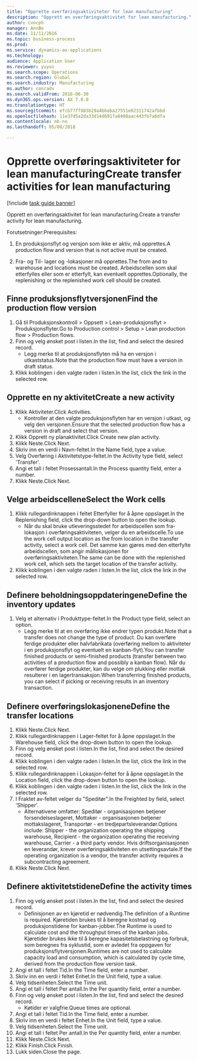 ```yaml
--- 
title: "Opprette overføringsaktiviteter for lean manufacturing"
description: "Opprett en overføringsaktivitet for lean manufacturing."
author: cvocph
manager: AnnBe
ms.date: 11/11/2016
ms.topic: business-process
ms.prod: 
ms.service: dynamics-ax-applications
ms.technology: 
audience: Application User
ms.reviewer: yuyus
ms.search.scope: Operations
ms.search.region: Global
ms.search.industry: Manufacturing
ms.author: conradv
ms.search.validFrom: 2016-06-30
ms.dyn365.ops.version: AX 7.0.0
ms.translationtype: HT
ms.sourcegitcommit: efcb77ff883b29a4bbaba27551e02311742afbbd
ms.openlocfilehash: 11e37d5a2da33d14d691fa8408aac443fb7a6dfa
ms.contentlocale: nb-no
ms.lasthandoff: 05/08/2018

---
```

# <a name="create-transfer-activities-for-lean-manufacturing"></a><span data-ttu-id="a43c0-103">Opprette overføringsaktiviteter for lean manufacturing</span><span class="sxs-lookup"><span data-stu-id="a43c0-103">Create transfer activities for lean manufacturing</span></span>

[!include [task guide banner](../../includes/task-guide-banner.md)]

<span data-ttu-id="a43c0-104">Opprett en overføringsaktivitet for lean manufacturing.</span><span class="sxs-lookup"><span data-stu-id="a43c0-104">Create a transfer activity for lean manufacturing.</span></span> 

<span data-ttu-id="a43c0-105">Forutsetninger:</span><span class="sxs-lookup"><span data-stu-id="a43c0-105">Prerequisites:</span></span> 

1. <span data-ttu-id="a43c0-106">En produksjonsflyt og versjon som ikke er aktiv, må opprettes.</span><span class="sxs-lookup"><span data-stu-id="a43c0-106">A production flow and version that is not active must be created.</span></span>

2. <span data-ttu-id="a43c0-107">Fra- og Til- lager og -lokasjoner må opprettes.</span><span class="sxs-lookup"><span data-stu-id="a43c0-107">The from and to warehouse and locations must be created.</span></span> <span data-ttu-id="a43c0-108">Arbeidscellen som skal etterfylles eller som er etterfylt, kan eventuelt opprettes.</span><span class="sxs-lookup"><span data-stu-id="a43c0-108">Optionally, the replenishing or the replenished work cell should be created.</span></span>


## <a name="find-the-production-flow-version"></a><span data-ttu-id="a43c0-109">Finne produksjonsflytversjonen</span><span class="sxs-lookup"><span data-stu-id="a43c0-109">Find the production flow version</span></span>
1. <span data-ttu-id="a43c0-110">Gå til Produksjonskontroll > Oppsett > Lean-produksjonsflyt > Produksjonsflyter.</span><span class="sxs-lookup"><span data-stu-id="a43c0-110">Go to Production control > Setup > Lean production flow > Production flows.</span></span>
2. <span data-ttu-id="a43c0-111">Finn og velg ønsket post i listen.</span><span class="sxs-lookup"><span data-stu-id="a43c0-111">In the list, find and select the desired record.</span></span>
    * <span data-ttu-id="a43c0-112">Legg merke til at produksjonsflyten må ha en versjon i utkaststatus.</span><span class="sxs-lookup"><span data-stu-id="a43c0-112">Note that the production flow must have a version in draft status.</span></span>  
3. <span data-ttu-id="a43c0-113">Klikk koblingen i den valgte raden i listen.</span><span class="sxs-lookup"><span data-stu-id="a43c0-113">In the list, click the link in the selected row.</span></span>

## <a name="create-a-new-activity"></a><span data-ttu-id="a43c0-114">Opprette en ny aktivitet</span><span class="sxs-lookup"><span data-stu-id="a43c0-114">Create a new activity</span></span>
1. <span data-ttu-id="a43c0-115">Klikk Aktiviteter.</span><span class="sxs-lookup"><span data-stu-id="a43c0-115">Click Activities.</span></span>
    * <span data-ttu-id="a43c0-116">Kontroller at den valgte produksjonsflyten har en versjon i utkast, og velg den versjonen.</span><span class="sxs-lookup"><span data-stu-id="a43c0-116">Ensure that the selected production flow has a version in draft and select that version.</span></span>  
2. <span data-ttu-id="a43c0-117">Klikk Opprett ny planaktivitet.</span><span class="sxs-lookup"><span data-stu-id="a43c0-117">Click Create new plan activity.</span></span>
3. <span data-ttu-id="a43c0-118">Klikk Neste.</span><span class="sxs-lookup"><span data-stu-id="a43c0-118">Click Next.</span></span>
4. <span data-ttu-id="a43c0-119">Skriv inn en verdi i Navn-feltet.</span><span class="sxs-lookup"><span data-stu-id="a43c0-119">In the Name field, type a value.</span></span>
5. <span data-ttu-id="a43c0-120">Velg Overføring i Aktivitetstype-feltet.</span><span class="sxs-lookup"><span data-stu-id="a43c0-120">In the Activity type field, select 'Transfer'.</span></span>
6. <span data-ttu-id="a43c0-121">Angi et tall i feltet Prosessantall.</span><span class="sxs-lookup"><span data-stu-id="a43c0-121">In the Process quantity field, enter a number.</span></span>
7. <span data-ttu-id="a43c0-122">Klikk Neste.</span><span class="sxs-lookup"><span data-stu-id="a43c0-122">Click Next.</span></span>

## <a name="select-the-work-cells"></a><span data-ttu-id="a43c0-123">Velge arbeidscellene</span><span class="sxs-lookup"><span data-stu-id="a43c0-123">Select the Work cells</span></span>
1. <span data-ttu-id="a43c0-124">Klikk rullegardinknappen i feltet Etterfyller for å åpne oppslaget.</span><span class="sxs-lookup"><span data-stu-id="a43c0-124">In the Replenishing field, click the drop-down button to open the lookup.</span></span>
    * <span data-ttu-id="a43c0-125">Når du skal bruke utleveringsstedet for arbeidscellen som fra-lokasjon i overføringsaktiviteten, velger du en arbeidscelle.</span><span class="sxs-lookup"><span data-stu-id="a43c0-125">To use the work cell output location as the from location in the transfer activity, select a work cell.</span></span> <span data-ttu-id="a43c0-126">Det samme kan gjøres med den etterfylte arbeidscellen, som angir mållokasjonen for overføringsaktiviteten.</span><span class="sxs-lookup"><span data-stu-id="a43c0-126">The same can be done with the replenished work cell, which sets the target location of the transfer activity.</span></span>  
2. <span data-ttu-id="a43c0-127">Klikk koblingen i den valgte raden i listen.</span><span class="sxs-lookup"><span data-stu-id="a43c0-127">In the list, click the link in the selected row.</span></span>

## <a name="define-the-inventory-updates"></a><span data-ttu-id="a43c0-128">Definere beholdningsoppdateringene</span><span class="sxs-lookup"><span data-stu-id="a43c0-128">Define the inventory updates</span></span>
1. <span data-ttu-id="a43c0-129">Velg et alternativ i Produkttype-feltet.</span><span class="sxs-lookup"><span data-stu-id="a43c0-129">In the Product type field, select an option.</span></span>
    * <span data-ttu-id="a43c0-130">Legg merke til at en overføring ikke endrer typen produkt.</span><span class="sxs-lookup"><span data-stu-id="a43c0-130">Note that a transfer does not change the type of product.</span></span> <span data-ttu-id="a43c0-131">Du kan overføre ferdige produkter eller halvfabrikata (overføring mellom to aktiviteter i en produksjonsflyt og eventuelt en kanban-flyt).</span><span class="sxs-lookup"><span data-stu-id="a43c0-131">You can transfer finished products or semi-finished products (transfer between two activities of a production flow and possibly a kanban flow).</span></span>     <span data-ttu-id="a43c0-132">Når du overfører ferdige produkter, kan du velge om plukking eller mottak resulterer i en lagertransaksjon.</span><span class="sxs-lookup"><span data-stu-id="a43c0-132">When transferring finished products, you can select if picking or receiving results in an inventory transaction.</span></span>  

## <a name="define-the-transfer-locations"></a><span data-ttu-id="a43c0-133">Definere overføringslokasjonene</span><span class="sxs-lookup"><span data-stu-id="a43c0-133">Define the transfer locations</span></span>
1. <span data-ttu-id="a43c0-134">Klikk Neste.</span><span class="sxs-lookup"><span data-stu-id="a43c0-134">Click Next.</span></span>
2. <span data-ttu-id="a43c0-135">Klikk rullegardinknappen i Lager-feltet for å åpne oppslaget.</span><span class="sxs-lookup"><span data-stu-id="a43c0-135">In the Warehouse field, click the drop-down button to open the lookup.</span></span>
3. <span data-ttu-id="a43c0-136">Finn og velg ønsket post i listen.</span><span class="sxs-lookup"><span data-stu-id="a43c0-136">In the list, find and select the desired record.</span></span>
4. <span data-ttu-id="a43c0-137">Klikk koblingen i den valgte raden i listen.</span><span class="sxs-lookup"><span data-stu-id="a43c0-137">In the list, click the link in the selected row.</span></span>
5. <span data-ttu-id="a43c0-138">Klikk rullegardinknappen i Lokasjon-feltet for å åpne oppslaget.</span><span class="sxs-lookup"><span data-stu-id="a43c0-138">In the Location field, click the drop-down button to open the lookup.</span></span>
6. <span data-ttu-id="a43c0-139">Klikk koblingen i den valgte raden i listen.</span><span class="sxs-lookup"><span data-stu-id="a43c0-139">In the list, click the link in the selected row.</span></span>
7. <span data-ttu-id="a43c0-140">I Fraktet av-feltet velger du "Speditør".</span><span class="sxs-lookup"><span data-stu-id="a43c0-140">In the Freighted by field, select 'Shipper'.</span></span>
    * <span data-ttu-id="a43c0-141">Alternativene omfatter: Speditør - organisasjonen betjener forsendelseslageret, Mottaker - organisasjonen betjener mottakslageret, Transportør - en tredjepartsleverandør.</span><span class="sxs-lookup"><span data-stu-id="a43c0-141">Options include: Shipper - the organization operating the shipping warehouse, Recipient -  the organization operating the receiving warehouse, Carrier - a third party vendor.</span></span> <span data-ttu-id="a43c0-142">Hvis driftsorganisasjonen en leverandør, krever overføringsaktiviteten en utsettingsavtale.</span><span class="sxs-lookup"><span data-stu-id="a43c0-142">If the operating organization is a vendor, the transfer activity requires a subcontracting agreement.</span></span>  
8. <span data-ttu-id="a43c0-143">Klikk Neste.</span><span class="sxs-lookup"><span data-stu-id="a43c0-143">Click Next.</span></span>

## <a name="define-the-activity-times"></a><span data-ttu-id="a43c0-144">Definere aktivitetstidene</span><span class="sxs-lookup"><span data-stu-id="a43c0-144">Define the activity times</span></span>
1. <span data-ttu-id="a43c0-145">Finn og velg ønsket post i listen.</span><span class="sxs-lookup"><span data-stu-id="a43c0-145">In the list, find and select the desired record.</span></span>
    * <span data-ttu-id="a43c0-146">Definisjonen av en kjøretid er nødvendig.</span><span class="sxs-lookup"><span data-stu-id="a43c0-146">The definition of a Runtime is required.</span></span> <span data-ttu-id="a43c0-147">Kjøretiden brukes til å beregne kostnad og produksjonstidene for kanban-jobber.</span><span class="sxs-lookup"><span data-stu-id="a43c0-147">The Runtime is used to calculate cost and the throughput times of the kanban jobs.</span></span> <span data-ttu-id="a43c0-148">Kjøretider brukes ikke til å beregne kapasitetsbelastning og forbruk, som beregnes fra syklustid, som er avledet fra oppgaven for produksjonsflytversjonen.</span><span class="sxs-lookup"><span data-stu-id="a43c0-148">Runtimes are not used to calculate capacity load and consumption, which is calculated by cycle time, derived from the production flow version task.</span></span>  
2. <span data-ttu-id="a43c0-149">Angi et tall i feltet Tid.</span><span class="sxs-lookup"><span data-stu-id="a43c0-149">In the Time field, enter a number.</span></span>
3. <span data-ttu-id="a43c0-150">Skriv inn en verdi i feltet Enhet.</span><span class="sxs-lookup"><span data-stu-id="a43c0-150">In the Unit field, type a value.</span></span>
4. <span data-ttu-id="a43c0-151">Velg tidsenheten.</span><span class="sxs-lookup"><span data-stu-id="a43c0-151">Select the Time unit.</span></span>
5. <span data-ttu-id="a43c0-152">Angi et tall i feltet Per antall.</span><span class="sxs-lookup"><span data-stu-id="a43c0-152">In the Per quantity field, enter a number.</span></span>
6. <span data-ttu-id="a43c0-153">Finn og velg ønsket post i listen.</span><span class="sxs-lookup"><span data-stu-id="a43c0-153">In the list, find and select the desired record.</span></span>
    * <span data-ttu-id="a43c0-154">Køtider er valgfrie.</span><span class="sxs-lookup"><span data-stu-id="a43c0-154">Queue times are optional.</span></span>  
7. <span data-ttu-id="a43c0-155">Angi et tall i feltet Tid.</span><span class="sxs-lookup"><span data-stu-id="a43c0-155">In the Time field, enter a number.</span></span>
8. <span data-ttu-id="a43c0-156">Skriv inn en verdi i feltet Enhet.</span><span class="sxs-lookup"><span data-stu-id="a43c0-156">In the Unit field, type a value.</span></span>
9. <span data-ttu-id="a43c0-157">Velg tidsenheten.</span><span class="sxs-lookup"><span data-stu-id="a43c0-157">Select the Time unit.</span></span>
10. <span data-ttu-id="a43c0-158">Angi et tall i feltet Per antall.</span><span class="sxs-lookup"><span data-stu-id="a43c0-158">In the Per quantity field, enter a number.</span></span>
11. <span data-ttu-id="a43c0-159">Klikk Neste.</span><span class="sxs-lookup"><span data-stu-id="a43c0-159">Click Next.</span></span>
12. <span data-ttu-id="a43c0-160">Klikk Finish.</span><span class="sxs-lookup"><span data-stu-id="a43c0-160">Click Finish.</span></span>
13. <span data-ttu-id="a43c0-161">Lukk siden.</span><span class="sxs-lookup"><span data-stu-id="a43c0-161">Close the page.</span></span>


